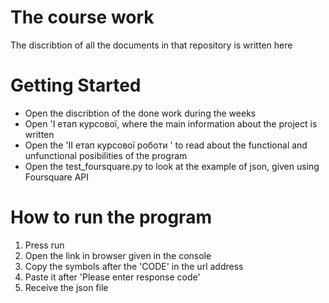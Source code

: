 # The course work
The discribtion of all the documents in that repository is written here

# Getting Started

  - Open the discribtion of the done work during the weeks
  - Open 'І  етап курсової, where the main information about the project is written
  - Open the 'II етап курсової роботи ' to read about the functional and unfunctional posibilities of the program
 - Open the test_foursquare.py to look at the example of json, given using Foursquare API  
# How to run the program
1. Press run
2. Open the link in browser given in the console
3. Copy the symbols after the 'CODE' in the url address
4. Paste it after 'Please enter response code'
5. Receive the json file
